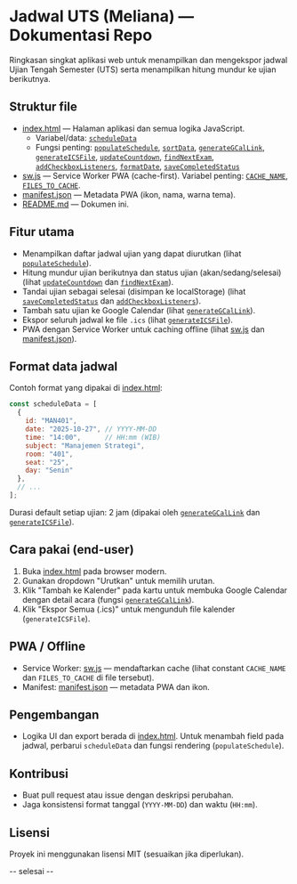 # Jadwal UTS (Meliana) — Dokumentasi Repo

Ringkasan singkat aplikasi web untuk menampilkan dan mengekspor jadwal Ujian Tengah Semester (UTS) serta menampilkan hitung mundur ke ujian berikutnya.

## Struktur file
- [index.html](index.html) — Halaman aplikasi dan semua logika JavaScript.
  - Variabel/data: [`scheduleData`](index.html)
  - Fungsi penting: [`populateSchedule`](index.html), [`sortData`](index.html), [`generateGCalLink`](index.html), [`generateICSFile`](index.html), [`updateCountdown`](index.html), [`findNextExam`](index.html), [`addCheckboxListeners`](index.html), [`formatDate`](index.html), [`saveCompletedStatus`](index.html)
- [sw.js](sw.js) — Service Worker PWA (cache-first). Variabel penting: [`CACHE_NAME`](sw.js), [`FILES_TO_CACHE`](sw.js).
- [manifest.json](manifest.json) — Metadata PWA (ikon, nama, warna tema).
- [README.md](README.md) — Dokumen ini.

## Fitur utama
- Menampilkan daftar jadwal ujian yang dapat diurutkan (lihat [`populateSchedule`](index.html)).
- Hitung mundur ujian berikutnya dan status ujian (akan/sedang/selesai) (lihat [`updateCountdown`](index.html) dan [`findNextExam`](index.html)).
- Tandai ujian sebagai selesai (disimpan ke localStorage) (lihat [`saveCompletedStatus`](index.html) dan [`addCheckboxListeners`](index.html)).
- Tambah satu ujian ke Google Calendar (lihat [`generateGCalLink`](index.html)).
- Ekspor seluruh jadwal ke file `.ics` (lihat [`generateICSFile`](index.html)).
- PWA dengan Service Worker untuk caching offline (lihat [sw.js](sw.js) dan [manifest.json](manifest.json)).

## Format data jadwal
Contoh format yang dipakai di [index.html](index.html):
```javascript
const scheduleData = [
  {
    id: "MAN401",
    date: "2025-10-27", // YYYY-MM-DD
    time: "14:00",      // HH:mm (WIB)
    subject: "Manajemen Strategi",
    room: "401",
    seat: "25",
    day: "Senin"
  },
  // ...
];
```

Durasi default setiap ujian: 2 jam (dipakai oleh [`generateGCalLink`](index.html) dan [`generateICSFile`](index.html)).

## Cara pakai (end-user)
1. Buka [index.html](index.html) pada browser modern.
2. Gunakan dropdown "Urutkan" untuk memilih urutan.
3. Klik "Tambah ke Kalender" pada kartu untuk membuka Google Calendar dengan detail acara (fungsi [`generateGCalLink`](index.html)).
4. Klik "Ekspor Semua (.ics)" untuk mengunduh file kalender (`generateICSFile`).

## PWA / Offline
- Service Worker: [sw.js](sw.js) — mendaftarkan cache (lihat constant `CACHE_NAME` dan `FILES_TO_CACHE` di file tersebut).
- Manifest: [manifest.json](manifest.json) — metadata PWA dan ikon.

## Pengembangan
- Logika UI dan export berada di [index.html](index.html). Untuk menambah field pada jadwal, perbarui `scheduleData` dan fungsi rendering (`populateSchedule`).

## Kontribusi
- Buat pull request atau issue dengan deskripsi perubahan.
- Jaga konsistensi format tanggal (`YYYY-MM-DD`) dan waktu (`HH:mm`).

## Lisensi
Proyek ini menggunakan lisensi MIT (sesuaikan jika diperlukan).

-- selesai --
